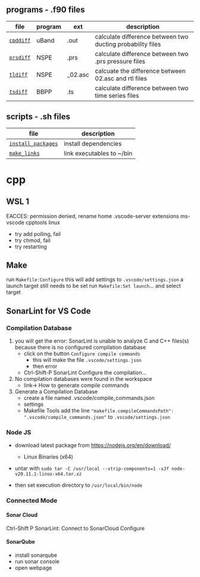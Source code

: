 ## programs - .f90 files

   | file | program | ext | description |
   | ---- | ------- | --- | -------- |
   |[`cpddiff`](cpddiff.f90) |uBand| .out |calculate difference between two ducting probability files|
   |[`prsdiff`](prsdiff.f90) |NSPE| .prs | calculate difference between two .prs pressure files|
   |[`tldiff`](tldiff.f90) |NSPE| _02.asc | calcuate the difference between 02.asc and rtl files|
   |[`tsdiff`](tsdiff.f90) |BBPP| .ts | calculate difference between two time series files|

## scripts - .sh files

   | file | description |
   | ---- | ----------- |
   |[`install_packages`](install_packages.sh) | install dependencies |
   |[`make_links`](make_links.sh) | link executables to ~/bin |
   
# cpp

## WSL 1

EACCES: permission denied, rename home .vscode-server extensions ms-vscode cpptools linux

* try add polling, fail
* try chmod, fail
* try restarting

## Make

run `Makefile:Configure`
this will add settings to `.vscode/settings.json`
a launch target still needs to be set
run `Makefile:Set launch`... and select target

## SonarLint for VS Code

### Compilation Database

1. you will get the error:
   SonarLint is unable to analyze C and C++ files(s) because there is no configured compilation database
   * click on the button `Configure compile commands`
      * this will make the file `.vscode/settings.json`
      * then error
   * Ctrl-Shift-P SonarLint Configure the compilation...
3. No compilation databases were found in the workspace
   * link-> How to generate compile commands
4. Generate a Compilation Database   
   * create a file named .vscode/compile_commands.json 
   * settings
   * Makefile Tools
      add the line
      `"makefile.compileCommandsPath": ".vscode/compile_commands.json"`
      to `.vscode/settings.json`

### Node JS

* download latest package from <https://nodejs.org/en/download/>
  * Linux Binaries (x64)

* untar with `sudo tar -C /usr/local --strip-components=1 -xJf node-v20.11.1-linux-x64.tar.xz`
* then set execution directory to `/usr/local/bin/node`

### Connected Mode

#### Sonar Cloud

Ctrl-Shift P
SonarLint: Connect to SonarCloud
Configure

#### SonarQube

* install sonarqube
* run sonar console
* open webpage
